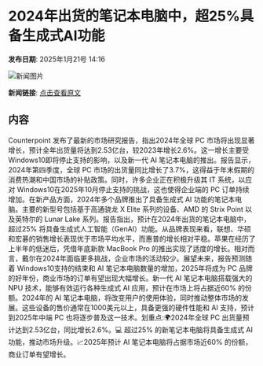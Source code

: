 # 2024年出货的笔记本电脑中，超25%具备生成式AI功能

**发布日期**: 2025年1月21号 14:16

![新闻图片](https://upload.chinaz.com/2025/0121/6387306576571432181028422.png)

**新闻链接**: [点击查看原文](https://www.aibase.com/zh/news/14891)

## 内容

Counterpoint 发布了最新的市场研究报告，指出2024年全球 PC 市场将出现显著增长，预计全年出货量将达到2.53亿台，较2023年增长2.6%。这一增长主要受 Windows10即将停止支持的影响，以及新一代 AI 笔记本电脑的推出。报告显示，2024年第四季度，全球 PC 市场的出货量同比增长了3.7%，这得益于年末假期的消费热潮和中国市场的补贴政策。同时，许多企业正在积极升级其 IT 系统，以应对 Windows10在2025年10月停止支持的挑战，这也使得企业端的 PC 订单持续增加。在新产品方面，2024年多个品牌推出了具备生成式 AI 功能的笔记本电脑。主要的新型号包括基于高通骁龙 X Elite 系列的设备、AMD 的 Strix Point 以及英特尔的 Lunar Lake 系列。报告指出，预计在2024年出货的笔记本电脑中，超过25% 将具备生成式人工智能（GenAI）功能。从品牌表现来看，联想、华硕和宏碁的销售增长表现优于市场平均水平，而惠普的增长相对平稳。苹果在经历了上半年的低迷后，凭借年底新款 MacBook Pro 的推出实现了适度的增长。相对而言，戴尔在2024年面临更多挑战，企业市场的活动较少。展望未来，报告预测随着 Windows10支持的结束和 AI 笔记本电脑数量的增加，2025年将成为 PC 品牌的好年份，商业市场的订单有望出现大幅增长。新一代 AI 笔记本电脑搭载强大的 NPU 技术，能够有效运行各种生成式 AI 应用，预计在市场上将占据近60% 的份额。2024年的 AI 笔记本电脑，将改变用户的使用体验，同时推动整体市场的发展。这些设备的售价通常在1000美元以上，具备更强的硬件性能和 AI 支持，预计到2025年中端 PC 也将逐步普及这一技术。划重点:🌍2024年全球 PC 出货量预计达到2.53亿台，同比增长2.6%。💻 超过25% 的新笔记本电脑将具备生成式 AI 功能，推动市场升级。📈2025年预计 AI 笔记本电脑将占据市场近60% 的份额，商业订单有望增长。
